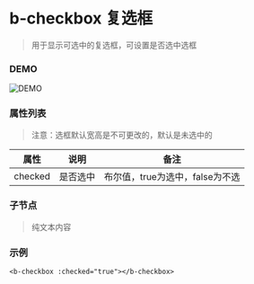 # b-checkbox 复选框
> 用于显示可选中的复选框，可设置是否选中选框

### DEMO
![DEMO](https://ohc0dpsgs.qnssl.com/image/service/serviceBanner.jpg)

### 属性列表
> 注意：选框默认宽高是不可更改的，默认是未选中的

 属性 | 说明 | 备注 
--- | --- | ---
 checked | 是否选中 | 布尔值，true为选中，false为不选

### 子节点
> 纯文本内容

### 示例
```
<b-checkbox :checked="true"></b-checkbox>
```
